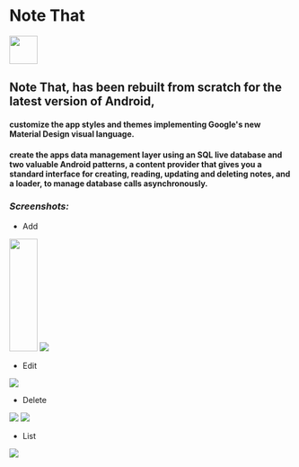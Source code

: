 # Note That

<img src="https://github.com/IdanAftaker/Note_That/blob/master/app/src/main/ic_launcher-web.png?raw=true" width="50" height="50" />

## Note That, has been rebuilt from scratch for the latest version of Android, 
####  customize the app styles and themes implementing Google's new Material Design visual language. 
#### create the apps data management layer using an SQL live database and two valuable Android patterns, a content provider that gives you a standard interface for creating, reading, updating and deleting notes, and a loader, to manage database calls asynchronously.

### _Screenshots:_
- Add
<img src="https://github.com/IdanAftaker/Note_That/blob/master/Screenshot/add.png?raw=true" width="50" height="200"/>
<img src="https://github.com/IdanAftaker/Note_That/blob/master/Screenshot/add2.png?raw=true"/>

- Edit
<img src="https://github.com/IdanAftaker/Note_That/blob/master/Screenshot/edit.png?raw=true"/>

- Delete
<img src="https://github.com/IdanAftaker/Note_That/blob/master/Screenshot/delete.png?raw=true"/>
<img src="https://github.com/IdanAftaker/Note_That/blob/master/Screenshot/delete2.png?raw=true"/>

- List
<img src="https://github.com/IdanAftaker/Note_That/blob/master/Screenshot/list.png?raw=true"/>




